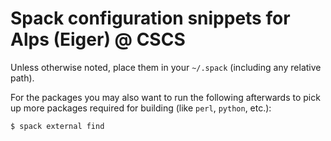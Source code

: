 # Spack configuration snippets for Alps (Eiger) @ CSCS

Unless otherwise noted, place them in your `~/.spack` (including any relative path).

For the packages you may also want to run the following afterwards to pick up
more packages required for building (like `perl`, `python`, etc.):

```console
$ spack external find
```
